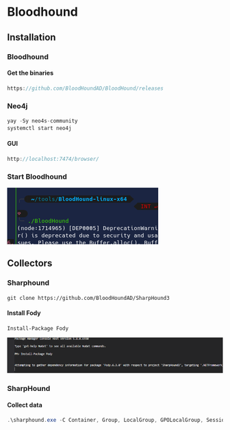 # Bloodhound

## Installation

### Bloodhound

#### Get the binaries

```csharp
https://github.com/BloodHoundAD/BloodHound/releases
```

### Neo4j

```csharp
yay -Sy neo4s-community
systemctl start neo4j
```

#### GUI

```csharp
http://localhost:7474/browser/
```

### Start Bloodhound

![](../../../../.gitbook/assets/image%20%2811%29.png)

## Collectors

### Sharphound

```text
git clone https://github.com/BloodHoundAD/SharpHound3
```

#### Install Fody

```text
Install-Package Fody
```

![](../../../../.gitbook/assets/image%20%2823%29.png)

### SharpHound

#### Collect data

```csharp
.\sharphound.exe -C Container, Group, LocalGroup, GPOLocalGroup, Session, LoggedOn,ObjectProps, ACL, ComputerOnly, Trusts, Default, RDP, DCOM, DCOnly
```




